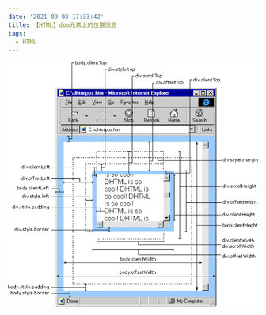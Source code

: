 ```yaml
---
date: '2021-09-08 17:33:42'
title: 【HTML】dom元素上的位置信息
tags:
  - HTML
---
```


![dom元素上的位置信息](/images/dom元素上的位置信息.gif)
